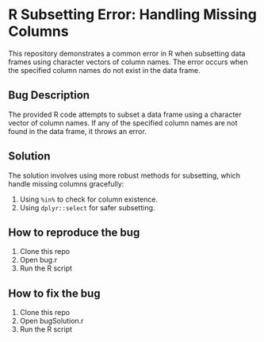 # R Subsetting Error: Handling Missing Columns

This repository demonstrates a common error in R when subsetting data frames using character vectors of column names. The error occurs when the specified column names do not exist in the data frame.

## Bug Description
The provided R code attempts to subset a data frame using a character vector of column names. If any of the specified column names are not found in the data frame, it throws an error. 

## Solution
The solution involves using more robust methods for subsetting, which handle missing columns gracefully:

1. Using `%in%` to check for column existence.
2. Using `dplyr::select` for safer subsetting. 

## How to reproduce the bug
1. Clone this repo
2. Open bug.r
3. Run the R script

## How to fix the bug
1. Clone this repo
2. Open bugSolution.r
3. Run the R script